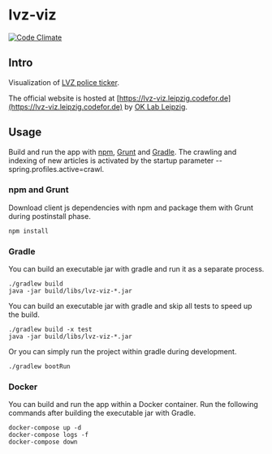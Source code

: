 # lvz-viz

[![Code Climate](https://codeclimate.com/github/CodeforLeipzig/lvz-viz/badges/gpa.svg)](https://codeclimate.com/github/CodeforLeipzig/lvz-viz)

## Intro

Visualization of [LVZ police ticker](http://www.lvz-online.de/leipzig/polizeiticker/r-polizeiticker.html).

The official website is hosted at [https://lvz-viz.leipzig.codefor.de](https://lvz-viz.leipzig.codefor.de)
by [OK Lab Leipzig](http://codefor.de/projekte/2014-07-01-le-lvz_polizeiticker_visualisierung.html).

## Usage

Build and run the app with [npm](https://www.npmjs.com), [Grunt](http://gruntjs.com/) and [Gradle](https://gradle.org).
The crawling and indexing of new articles is activated by the startup parameter --spring.profiles.active=crawl.

### npm and Grunt

Download client js dependencies with npm and package them with Grunt during postinstall phase.

    npm install

### Gradle

You can build an executable jar with gradle and run it as a separate process.

    ./gradlew build
    java -jar build/libs/lvz-viz-*.jar

You can build an executable jar with gradle and skip all tests to speed up the build.

    ./gradlew build -x test
    java -jar build/libs/lvz-viz-*.jar

Or you can simply run the project within gradle during development.

    ./gradlew bootRun

### Docker

You can build and run the app within a Docker container.
Run the following commands after building the executable jar with Gradle.

    docker-compose up -d
    docker-compose logs -f
    docker-compose down
